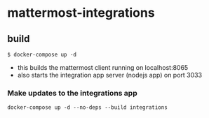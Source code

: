 # mattermost-integrations

## build
```
$ docker-compose up -d

```

* this builds the mattermost client running on localhost:8065
* also starts the integration app server (nodejs app) on port 3033

### Make updates to the integrations app
```
docker-compose up -d --no-deps --build integrations
```
